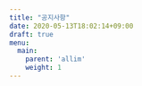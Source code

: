 ```yaml
---
title: "공지사항"
date: 2020-05-13T18:02:14+09:00
draft: true
menu:
  main:
    parent: 'allim'
    weight: 1
---
```


